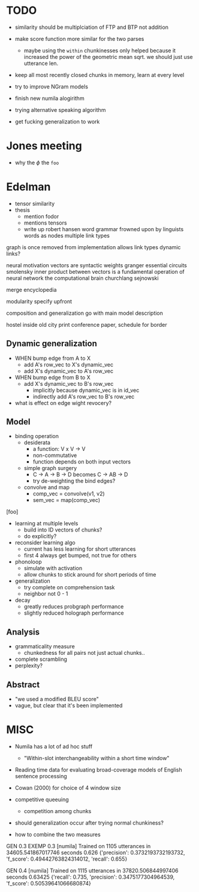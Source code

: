 # TODO
- similarity should be multiplciation of FTP and BTP not addition
- make score function more similar for the two parses
    - maybe using the `within` chunkinesses only helped because it increased the power of the geometric mean sqrt. we should just use utterance len.

- keep all most recently closed chunks in memory, learn at every level

- try to improve NGram models
- finish new numila alogirithm
- trying alternative speaking algorithm
- get fucking generalization to work

# Jones meeting
- why the $\phi$   the `foo`

# Edelman
- tensor similarity
- thesis
    - mention fodor
    - mentions tensors
    - write up 
robert hansen word grammar
    frowned upon by linguists
    words as nodes
    multiple link types

graph is once removed from implementation
    allows link types
    dynamic links?

neural motivation
    vectors are syntactic weights
    granger essential circuits
    smolensky
    inner product between vectors is a fundamental operation of neural network
    the computational brain churchlang sejnowski

merge
    encyclopedia

modularity
    specify upfront

composition and generalization go with main model description

hostel inside old city
print conference paper, schedule for border

## Dynamic generalization
- WHEN bump edge from A to X
    - add A's row_vec to X's dynamic_vec
    - add X's dynamic_vec to A's row_vec
- WHEN bump edge from B to X
    - add X's dynamic_vec to B's row_vec
        - implicitly because dynamic_vec is in id_vec
        - indirectly add A's row_vec to B's row_vec
- what is effect on edge wight revocery?

## Model
- binding operation
    - desiderata
        - a function: V x V -> V
        - non-commutative
        - function depends on both input vectors
    - simple graph surgery
        - C -> A -> B -> D   becomes   C -> AB -> D
        - try de-weighting the bind edges?
    - convolve and map
        - comp_vec = convolve(v1, v2)
        - sem_vec = map(comp_vec)

[foo] 
- learning at multiple levels
    - build into ID vectors of chunks?
    - do explicitly?
- reconsider learning algo
    - current has less learning for short utterances
    - first 4 always get bumped, not true for others
- phonoloop
    - simulate with activation
    - allow chunks to stick around for short periods of time
- generalization
    - try complete on comprehension task
    - neighbor not 0 - 1
- decay
    - greatly reduces probgraph performance
    - slightly reduced holograph performance

## Analysis
- grammaticality measure
    - chunkedness for all pairs not just actual chunks..
- complete scrambling
- perplexity?

## Abstract
- "we used a modified BLEU score"
- vague, but clear that it's been implemented


# MISC
- Numila has a lot of ad hoc stuff
    - "Within-slot interchangeability within a short time window"
- Reading time data for evaluating broad-coverage models of English sentence processing
- Cowan (2000) for choice of 4 window size

- competitive queeuing
    - competition among chunks



- should generalization occur after trying normal chunkiness?
- how to combine the two measures

GEN 0.3 EXEMP 0.3
[numila]  Trained on 1105 utterances in 34605.541867017746 seconds
0.626
{'precision': 0.3732193732193732, 'f_score': 0.49442763824314012, 'recall': 0.655}


GEN 0.4
[numila]  Trained on 1115 utterances in 37820.506844997406 seconds
0.63425
{'recall': 0.735, 'precision': 0.3475177304964539, 'f_score': 0.50539641066680874}